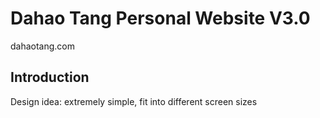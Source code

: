 # Dahao Tang Personal Website V3.0

dahaotang.com

## Introduction

Design idea: extremely simple, fit into different screen sizes
